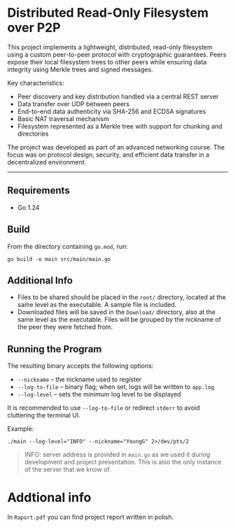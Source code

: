 # Distributed Read-Only Filesystem over P2P

This project implements a lightweight, distributed, read-only filesystem using a custom peer-to-peer protocol with cryptographic guarantees. Peers expose their local filesystem trees to other peers while ensuring data integrity using Merkle trees and signed messages.

Key characteristics:

- Peer discovery and key distribution handled via a central REST server
- Data transfer over UDP between peers
- End-to-end data authenticity via SHA-256 and ECDSA signatures
- Basic NAT traversal mechanism
- Filesystem represented as a Merkle tree with support for chunking and directories

The project was developed as part of an advanced networking course. The focus was on protocol design, security, and efficient data transfer in a decentralized environment.

---

## Requirements
- Go 1.24

## Build
From the directory containing `go.mod`, run:
```
go build -o main src/main/main.go
```

## Additional Info
- Files to be shared should be placed in the `root/` directory, located at the same level as the executable. A sample file is included.
- Downloaded files will be saved in the `Download/` directory, also at the same level as the executable. Files will be grouped by the nickname of the peer they were fetched from.

## Running the Program
The resulting binary accepts the following options:

- `--nickname` – the nickname used to register
- `--log-to-file` – binary flag; when set, logs will be written to `app.log`
- `--log-level` – sets the minimum log level to be displayed

It is recommended to use `--log-to-file` or redirect `stderr` to avoid cluttering the terminal UI.

Example:
```
./main --log-level="INFO" --nickname="YoungG" 2>/dev/pts/2
```

> INFO: server address is provided in `main.go` as we used it during
development and project presentation. This is also the only instance of the server
that we know of. 

# Addtional info
In `Raport.pdf` you can find project report written in polish.
